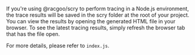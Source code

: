 If you're using @racgoo/scry to perform tracing in a Node.js environment, the trace results will be saved in the scry folder at the root of your project.
You can view the results by opening the generated HTML file in your browser.
To see the latest tracing results, simply refresh the browser tab that has the file open.

For more details, please refer to `index.js`.
